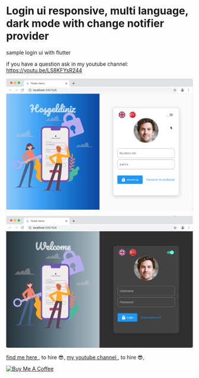 # Login ui responsive, multi language, dark mode with change notifier provider

sample login ui with flutter

if you have a question ask in my youtube channel:
    https://youtu.be/LS8KFYsR244


![Preview](images/preview1.png)

![Preview](images/preview2.png)


[find me here ](http://zahmatkesh.dev), to hire :sunglasses:,
[my youtube channel ](http://youtube.com/c/codewitharman), to hire :sunglasses:,

[![Buy Me A Coffee](https://bmc-cdn.nyc3.digitaloceanspaces.com/BMC-button-images/custom_images/orange_img.png "Buy Me A Coffee")](https://www.buymeacoffee.com/AZahmatkesh "Buy Me A Coffee")


